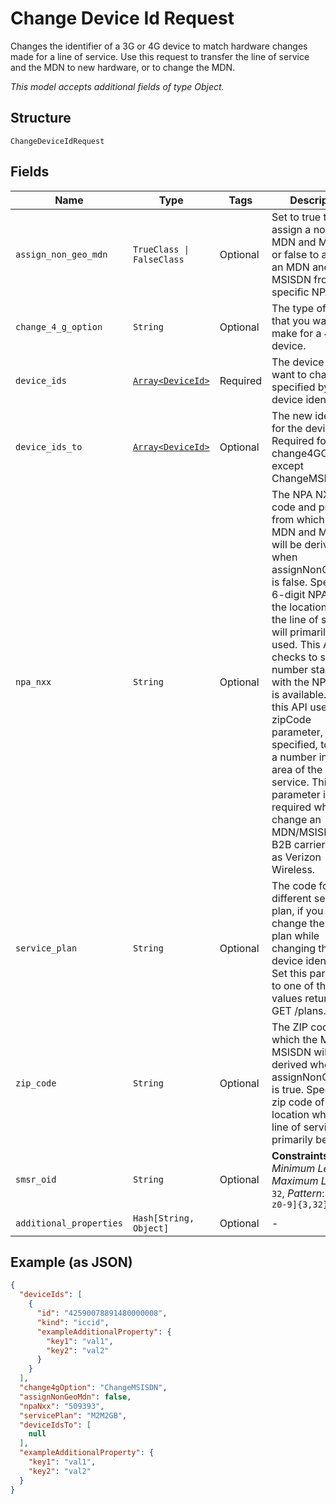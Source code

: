 
# Change Device Id Request

Changes the identifier of a 3G or 4G device to match hardware changes made for a line of service. Use this request to transfer the line of service and the MDN to new hardware, or to change the MDN.

*This model accepts additional fields of type Object.*

## Structure

`ChangeDeviceIdRequest`

## Fields

| Name | Type | Tags | Description |
|  --- | --- | --- | --- |
| `assign_non_geo_mdn` | `TrueClass \| FalseClass` | Optional | Set to true to assign a non-Geo MDN and MSISDN, or false to assign an MDN and MSISDN from a specific NPA-NXX. |
| `change_4_g_option` | `String` | Optional | The type of change that you want to make for a 4G device. |
| `device_ids` | [`Array<DeviceId>`](../../doc/models/device-id.md) | Required | The device that you want to change, specified by a device identifier. |
| `device_ids_to` | [`Array<DeviceId>`](../../doc/models/device-id.md) | Optional | The new identifier for the device. Required for all change4GOptions except ChangeMSISDN. |
| `npa_nxx` | `String` | Optional | The NPA NXX (area code and prefix) from which the MDN and MSISDN will be derived when assignNonGeoMDN is false. Specify the 6-digit NPA NXX of the location where the line of service will primarily be used. This API checks to see if a number starting with the NPA NXX is available. If not, this API uses the zipCode parameter, if specified, to assign a number in the area of the line of service. This parameter is required when you change an MDN/MSISDN for a B2B carrier, such as Verizon Wireless. |
| `service_plan` | `String` | Optional | The code for a different service plan, if you want to change the service plan while changing the device identifier. Set this parameter to one of the Code values returned by GET /plans. |
| `zip_code` | `String` | Optional | The ZIP code from which the MDN and MSISDN will be derived when assignNonGeoMDN is true. Specify the zip code of the location where the line of service will primarily be used. |
| `smsr_oid` | `String` | Optional | **Constraints**: *Minimum Length*: `3`, *Maximum Length*: `32`, *Pattern*: `^[A-Za-z0-9]{3,32}$` |
| `additional_properties` | `Hash[String, Object]` | Optional | - |

## Example (as JSON)

```json
{
  "deviceIds": [
    {
      "id": "42590078891480000008",
      "kind": "iccid",
      "exampleAdditionalProperty": {
        "key1": "val1",
        "key2": "val2"
      }
    }
  ],
  "change4gOption": "ChangeMSISDN",
  "assignNonGeoMdn": false,
  "npaNxx": "509393",
  "servicePlan": "M2M2GB",
  "deviceIdsTo": [
    null
  ],
  "exampleAdditionalProperty": {
    "key1": "val1",
    "key2": "val2"
  }
}
```


